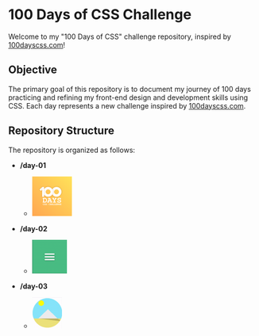 # 100 Days of CSS Challenge

Welcome to my "100 Days of CSS" challenge repository, inspired by [100dayscss.com](https://100dayscss.com/)!

## Objective

The primary goal of this repository is to document my journey of 100 days practicing and refining my front-end design and development skills using CSS. Each day represents a new challenge inspired by [100dayscss.com](https://100dayscss.com/).

## Repository Structure

The repository is organized as follows:

- **/day-01** 
  - ![Day 1 Project](https://github.com/julianaraujo333/p-100dayscss/blob/main/assets/day-1.png)
    
- **/day-02** 
  - ![Day 2 Project](https://github.com/julianaraujo333/p-100dayscss/blob/main/assets/day-2.gif)

- **/day-03** 
  - ![Day 3 Project](https://github.com/julianaraujo333/p-100dayscss/blob/main/assets/day-3.gif)
